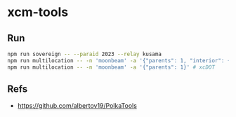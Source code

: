 # xcm-tools

## Run

```sh
npm run sovereign -- --paraid 2023 --relay kusama
npm run multilocation -- -n 'moonbeam' -a '{"parents": 1, "interior": {"X2": [{"Parachain": 2007}, {"PalletInstance": 3}]}}'
npm run multilocation -- -n 'moonbeam' -a '{"parents": 1}' # xcDOT
```

## Refs

* <https://github.com/albertov19/PolkaTools>
